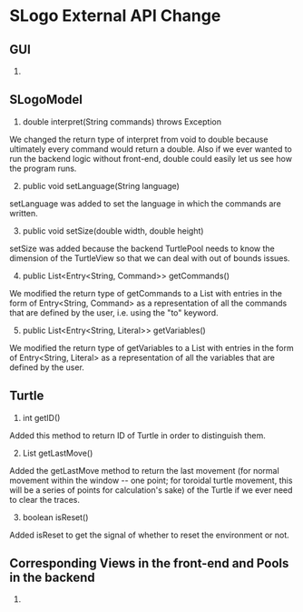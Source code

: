 SLogo External API Change
============

## GUI

1) 


## SLogoModel

1) double interpret(String commands) throws Exception

We changed the return type of interpret from void to double because ultimately every command would return a double. Also if we
ever wanted to run the backend logic without front-end, double could easily let us see how the program runs. 

2) public void setLanguage(String language)

setLanguage was added to set the language in which the commands are written.

3) public void setSize(double width, double height)

setSize was added because the backend TurtlePool needs to know the dimension of the TurtleView so that we can deal with out of 
bounds issues.

4) public List<Entry<String, Command>> getCommands()

We modified the return type of getCommands to a List with entries in the form of Entry<String, Command> as a representation of 
all the commands that are defined by the user, i.e. using the "to" keyword.

5) public List<Entry<String, Literal>> getVariables()

We modified the return type of getVariables to a List with entries in the form of Entry<String, Literal> as a representation of 
all the variables that are defined by the user.


## Turtle

1) int getID()

Added this method to return ID of Turtle in order to distinguish them.

2) List<TurtleHist> getLastMove()

Added the getLastMove method to return the last movement (for normal movement within the window -- one point; for toroidal turtle
movement, this will be a series of points for calculation's sake) of the Turtle if we ever need to clear the traces. 

3) boolean isReset()

Added isReset to get the signal of whether to reset the environment or not.  


## Corresponding Views in the front-end and Pools in the backend

1) 
